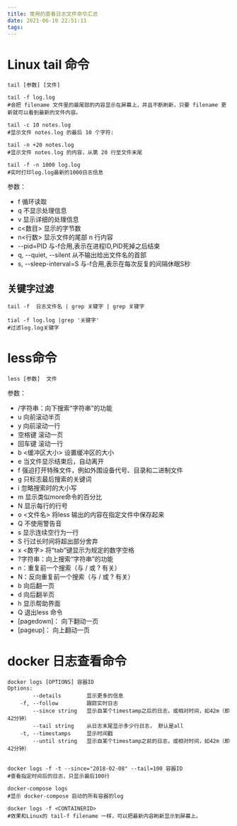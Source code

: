```yaml
---
title: 常用的查看日志文件命令汇总
date: 2021-06-10 22:51:11
tags:
---
```


# Linux tail 命令
```text 
tail [参数] [文件] 

tail -f log.log 
#会把 filename 文件里的最尾部的内容显示在屏幕上，并且不断刷新，只要 filename 更新就可以看到最新的文件内容。

tail -c 10 notes.log 
#显示文件 notes.log 的最后 10 个字符:

tail -n +20 notes.log
#显示文件 notes.log 的内容，从第 20 行至文件末尾

tail -f -n 1000 log.log
#实时打印log.log最新的1000日志信息

```
参数：
- f 循环读取
- q 不显示处理信息
- v 显示详细的处理信息
- c<数目> 显示的字节数
- n<行数> 显示文件的尾部 n 行内容
- --pid=PID 与-f合用,表示在进程ID,PID死掉之后结束
- q, --quiet, --silent 从不输出给出文件名的首部
- s, --sleep-interval=S 与-f合用,表示在每次反复的间隔休眠S秒

## 关键字过滤
```text 
tail -f  日志文件名 | grep 关键字 | grep 关键字

tial -f log.log |grep '关键字'
#过滤log.log关键字

```

# less命令
```text
less [参数]  文件 

```

参数：
- /字符串：向下搜索“字符串”的功能
- u  向前滚动半页
- y  向前滚动一行
- 空格键 滚动一页
- 回车键 滚动一行
- b <缓冲区大小> 设置缓冲区的大小
- e  当文件显示结束后，自动离开
- f  强迫打开特殊文件，例如外围设备代号、目录和二进制文件
- g  只标志最后搜索的关键词
- i  忽略搜索时的大小写
- m  显示类似more命令的百分比
- N  显示每行的行号
- o <文件名> 将less 输出的内容在指定文件中保存起来
- Q  不使用警告音
- s  显示连续空行为一行
- S  行过长时间将超出部分舍弃
- x <数字> 将“tab”键显示为规定的数字空格
- ?字符串：向上搜索“字符串”的功能
- n：重复前一个搜索（与 / 或 ? 有关）
- N：反向重复前一个搜索（与 / 或 ? 有关）
- b  向后翻一页
- d  向后翻半页
- h  显示帮助界面
- Q  退出less 命令
- [pagedown]： 向下翻动一页
- [pageup]：   向上翻动一页


# docker 日志查看命令
```text
docker logs [OPTIONS] 容器ID
Options:
        --details        显示更多的信息
    -f, --follow         跟踪实时日志
        --since string   显示自某个timestamp之后的日志，或相对时间，如42m（即42分钟）
        --tail string    从日志末尾显示多少行日志， 默认是all
    -t, --timestamps     显示时间戳
        --until string   显示自某个timestamp之前的日志，或相对时间，如42m（即42分钟）


docker logs -f -t --since="2018-02-08" --tail=100 容器ID
#查看指定时间后的日志，只显示最后100行

docker-compose logs
#显示 docker-compose 启动的所有容器的log

docker logs -f <CONTAINERID>
#效果和Linux的 tail-f filename 一样，可以把最新内容刷新显示到屏幕上。
```